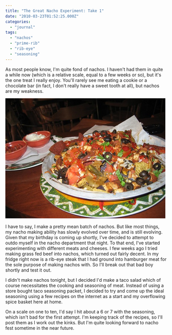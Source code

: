 ```yaml
---
title: "The Great Nacho Experiment: Take 1"
date: "2010-03-23T01:52:25.000Z"
categories: 
  - "journal"
tags: 
  - "nachos"
  - "prime-rib"
  - "rib-eye"
  - "seasoning"
---
```


As most people know, I'm quite fond of nachos. I haven't had them in quite a while now (which is a relative scale, equal to a few weeks or so), but it's the one treat I really enjoy. You'll rarely see me eating a cookie or a chocolate bar (in fact, I don't really have a sweet tooth at all), but nachos are my weakness.

![Nachos](images/176047573_c17b3a9a5a.jpg)

I have to say, I make a pretty mean batch of nachos. But like most things, my nacho making ability has slowly evolved over time, and is still evolving. Given that my birthday is coming up shortly, I've decided to attempt to outdo myself in the nacho department that night. To that end, I've started experimenting with different meats and cheeses. I few weeks ago I tried making grass fed beef into nachos, which turned out fairly decent. In my fridge right now is a rib-eye steak that I had ground into hamburger meat for the sole purpose of making nachos with. So I'll break out that bad boy shortly and test it out.

I didn't make nachos tonight, but I decided I'd make a taco salad which of course necessitates the cooking and seasoning of meat. Instead of using a store bought taco seasoning packet, I decided to try and come up the ideal seasoning using a few recipes on the internet as a start and my overflowing spice basket here at home.

On a scale on one to ten, I'd say I hit about a 6 or 7 with the seasoning, which isn't bad for the first attempt. I'm keeping track of the recipes, so I'll post them as I work out the kinks. But I'm quite looking forward to nacho fest sometime in the near future.
